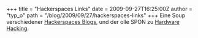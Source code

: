+++
title = "Hackerspaces Links"
date = 2009-09-27T16:25:00Z
author = "typ_o"
path = "/blog/2009/09/27/hackerspaces-links"
+++
Eine Soup verschiedener [Hackerspaces
Blogs](https://hackerspaces.soup.io/), und der olle SPON zu [Hardware
Hacking](https://www.spiegel.de/netzwelt/games/0,1518,647596,00.html).
